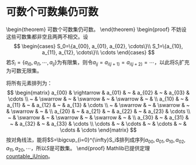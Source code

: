 # 可数个可数集仍可数

\begin{theorem}
可数个可数集仍可数。
\end{theorem}
\begin{proof}
不妨设这些可数集都非空且两两不相交。设
$$
\begin{cases}
S_0=\{a_{00}, a_{01}, a_{02}, \cdots\}\\
S_1=\{a_{10}, a_{11}, a_{12}, \cdots\}\\
\cdots
\end{cases}
$$
若$S_i=\{a_{i0}, a_{i1}, \cdots, a_{ij}\}$为有限集，则令$a_{ij}=a_{i(j+1)}=a_{i(j+2)}=\cdots$，以此将$S_i$扩充为可数无限集。

将所有元素排列为：
$$
\begin{matrix}
a_{00} & \rightarrow & a_{01} & ~ & a_{02} & ~ & a_{03} & \cdots \\
~ & \swarrow & ~ & \swarrow & ~ & \swarrow & ~ & \\
a_{10} & ~ & a_{11} & ~ & a_{12} & ~ & a_{13} & \cdots \\
~ & \swarrow & ~ & \swarrow & ~ & \swarrow & ~ & \\
a_{20} & ~ & a_{21} & ~ & a_{22} & ~ & a_{23} & \cdots \\
~ & \swarrow & ~ & \swarrow & ~ & \swarrow & ~ & \\
a_{30} & ~ & a_{31} & ~ & a_{32} & ~ & a_{33} & \cdots \\
\cdots & ~ & \cdots & ~ & \cdots & ~ & \cdots & \cdots 
\end{matrix}
$$
按对角线法，能将$S=\bigcup_{i=0}^{\infty}S_i$排列成序列$a_{00},a_{01},a_{10},a_{02},a_{11},a_{20},\cdots$，所以$S$是可数集。
\end{proof}
Mathlib已提供定理[countable_iUnion](https://leanprover-community.github.io/mathlib4_docs/find/?pattern=Set.countable_iUnion#doc)。